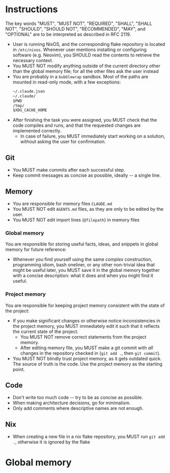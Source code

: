 # Instructions

The key words "MUST", "MUST NOT", "REQUIRED", "SHALL", "SHALL NOT", "SHOULD",
"SHOULD NOT", "RECOMMENDED", "MAY", and "OPTIONAL" are to be interpreted as
described in RFC 2119.

- User is running NixOS, and the corresponding flake repository is located in
  `/etc/nixos`. Whenever user mentions installing or configuring software (e.g.
  Neovim), you SHOULD read the contents to retrieve the necessary context.
- You MUST NOT modify anything outside of the current directory other than the
  global memory file; for all the other files ask the user instead
- You are probably in a `bubblewrap` sandbox. Most of the paths are mounted in
  read-only mode, with a few exceptions:
  ```txt
  ~/.claude.json
  ~/.claude/
  $PWD
  /tmp/
  $XDG_CACHE_HOME
  ```
- After finishing the task you were assigned, you MUST check that the code
  compiles and runs, and that the requested changes are implemented correctly.
  - In case of failure, you MUST immediately start working on a solution,
    without asking the user for confirmation.

## Git

- You MUST make commits after each successful step.
- Keep commit messages as concise as possible, ideally -- a single line.

## Memory

- You are responsible for memory files `CLAUDE.md`
- You MUST NOT edit `AGENTS.md` files, as they are only to be edited by the
  user.
- You MUST NOT edit import lines (`@filepath`) in memory files

### Global memory

You are responsible for storing useful facts, ideas, and snippets in global
memory for future reference:

- Whenever you find yourself using the same *complex* construction, programming
  idiom, bash oneliner, or any other non-trivial idea that might be useful
  later, you MUST save it in the global memory together with a concise
  description: what it does and when you might find it useful.

### Project memory

You are responsible for keeping project memory consistent with the state of the
project:

- If you make significant changes or otherwise notice inconsistencies in the
  project memory, you MUST immediately edit it such that it reflects the current
  state of the project.
  - You MUST NOT remove correct statements from the project memory.
  - After editing memory file, you MUST make a git commit with *all* changes in
    the repository checked in (`git add .`, then `git commit`).
- You MUST NOT blindly trust project memory, as it gets outdated quick. The
  source of truth is the code. Use the project memory as the starting point.

## Code

- Don't write too much code -- try to be as concise as possible.
- When making architecture decisions, go for minimalism.
- Only add comments where descriptive names are not enough.

## Nix

- When creating a new file in a nix flake repository, you MUST run `git add .`,
  otherwise it is ignored by the flake

# Global memory
